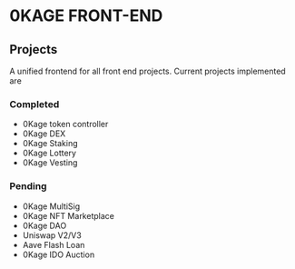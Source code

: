 # 0KAGE FRONT-END

## Projects

A unified frontend for all front end projects. Current projects implemented are

### Completed

- 0Kage token controller
- 0Kage DEX
- 0Kage Staking
- 0Kage Lottery
- 0Kage Vesting

### Pending

- 0Kage MultiSig
- 0Kage NFT Marketplace
- 0Kage DAO
- Uniswap V2/V3
- Aave Flash Loan
- 0Kage IDO Auction
